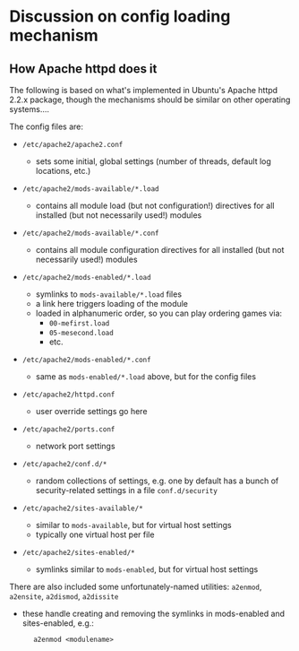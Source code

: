 # Discussion on config loading mechanism #

## How Apache httpd does it ##

The following is based on what's implemented in Ubuntu's Apache httpd 2.2.x package, though the mechanisms should be similar on other operating systems....

The config files are:

  * `/etc/apache2/apache2.conf`
    * sets some initial, global settings (number of threads, default log locations, etc.)

  * `/etc/apache2/mods-available/*.load`
    * contains all module load (but not configuration!) directives for all installed (but not necessarily used!) modules

  * `/etc/apache2/mods-available/*.conf`
    * contains all module configuration directives for all installed (but not necessarily used!) modules

  * `/etc/apache2/mods-enabled/*.load`
    * symlinks to `mods-available/*.load` files
    * a link here triggers loading of the module
    * loaded in alphanumeric order, so you can play ordering games via:
      * `00-mefirst.load`
      * `05-mesecond.load`
      * etc.

  * `/etc/apache2/mods-enabled/*.conf`
    * same as `mods-enabled/*.load` above, but for the config files

  * `/etc/apache2/httpd.conf`
    * user override settings go here

  * `/etc/apache2/ports.conf`
    * network port settings

  * `/etc/apache2/conf.d/*`
    * random collections of settings, e.g. one by default has a bunch of security-related settings in a file `conf.d/security`

  * `/etc/apache2/sites-available/*`
    * similar to `mods-available`, but for virtual host settings
    * typically one virtual host per file

  * `/etc/apache2/sites-enabled/*`
    * symlinks similar to `mods-enabled`, but for virtual host settings

There are also included some unfortunately-named utilities: `a2enmod`, `a2ensite`, `a2dismod`, `a2dissite`
  * these handle creating and removing the symlinks in mods-enabled and sites-enabled, e.g.:
```
      a2enmod <modulename>
```